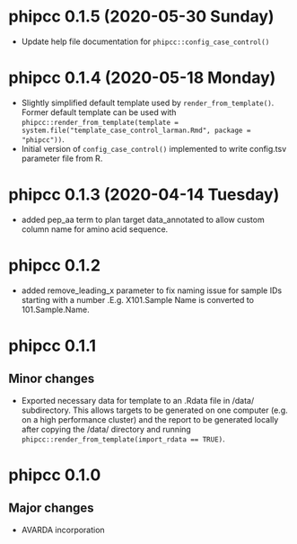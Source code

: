 # phipcc 0.1.5 (2020-05-30 Sunday)
- Update help file documentation for `phipcc::config_case_control()`

# phipcc 0.1.4 (2020-05-18 Monday)  
- Slightly simplified default template used by `render_from_template()`. Former default template can be used with `phipcc::render_from_template(template = system.file("template_case_control_larman.Rmd", package = "phipcc"))`.
- Initial version of `config_case_control()` implemented to write config.tsv parameter file from R.

# phipcc 0.1.3 (2020-04-14 Tuesday)
- added pep_aa term to plan target data_annotated to allow custom column name for amino acid sequence.

# phipcc 0.1.2
- added remove\_leading\_x parameter to fix naming issue for sample IDs starting with a number .E.g. X101.Sample Name is converted to 101.Sample.Name.

# phipcc 0.1.1  
## Minor changes  
- Exported necessary data for template to an .Rdata file in /data/ subdirectory. This allows targets to be generated on one computer (e.g. on a high performance cluster) and the report to be generated locally after copying the /data/ directory and running `phipcc::render_from_template(import_rdata == TRUE)`.


# phipcc 0.1.0  
## Major changes  
- AVARDA incorporation